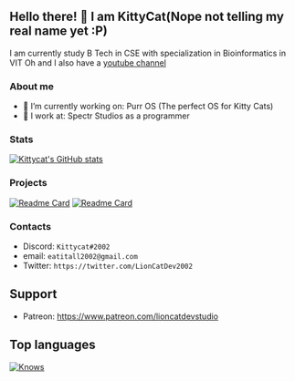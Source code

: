 ## Hello there! 👋 I am KittyCat(Nope not telling my real name yet :P)
I am currently study B Tech in CSE with specialization in Bioinformatics in VIT
Oh and I also have a [youtube channel](https://www.youtube.com/channel/UCXZejZkv7CLfcC8HZFryO3Q)

<!--
**Lioncat2002/Lioncat2002** is a ✨ _special_ ✨ repository because its `README.md` (this file) appears on your GitHub profile.-->

### About me
- 🔭 I’m currently working on: Purr OS (The perfect OS for Kitty Cats)
- 💼 I work at: Spectr Studios as a programmer

### Stats
[![Kittycat's GitHub stats](https://github-readme-stats.vercel.app/api?username=Lioncat2002)](https://github.com/Lioncat2002/github-readme-stats)


### Projects
[![Readme Card](https://github-readme-stats.vercel.app/api/pin/?username=Lioncat2002&repo=pylcanim)](https://github.com/Lioncat2002/pylcanim)
[![Readme Card](https://github-readme-stats.vercel.app/api/pin/?username=Lioncat2002&repo=purrOS-reboot)](https://github.com/Lioncat2002/purrOS-reboot)


### Contacts
- Discord: `Kittycat#2002`
- email: `eatitall2002@gmail.com`
- Twitter: `https://twitter.com/LionCatDev2002`

## Support
- Patreon: https://www.patreon.com/lioncatdevstudio

## Top languages
[![Knows](https://github-readme-stats.vercel.app/api/top-langs/?username=Lioncat2002)](https://github.com/Lioncat2002/github-readme-stats)
